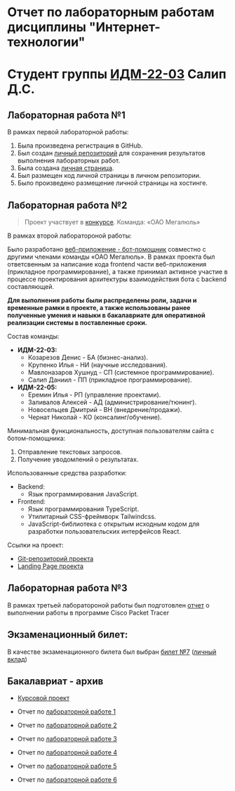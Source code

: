 # Отчет по лабораторным работам дисциплины "Интернет-технологии"
# Студент группы [ИДМ-22-03](https://github.com/stankin/design-2022/wiki/list-idm-22-03) Салип Д.С.

## Лабораторная работа №1

В рамках первой лабораторной работы:

1. Была произведена регистрация в GitHub.
2. Был создан [личный репозиторий](https://github.com/Welpodron/welpodron.github.io) для сохранения результатов выполнения лабораторных работ.
3. Была создана [личная страница](https://welpodron.github.io/).
4. Был размещен код личной страницы в личном репозитории.
5. Было произведено размещение личной страницы на хостинге.

## Лабораторная работа №2

> Проект участвует в [конкурсе](https://idmit.ru/). Команда: «ОАО Мегалюль»

В рамках второй лаборатороной работы:

Было разработано [веб-приложение - бот-помощник](https://welpodron.github.io/kill_me/) совместно с другими членами команды «ОАО Мегалюль». В рамках проекта был ответсвенным за написание кода frontend части веб-приложения (прикладное программирование), а также принимал активное участие в процессе проектирования архитектуры взаимодействия бота с backend составляющей.    

**Для выполнения работы были распределены роли, задачи и временные рамки в проекте, а также использованы ранее полученные умения и навыки в бакалавриате для оперативной реализации системы в поставленные сроки.** 

Состав команды:

* **ИДМ-22-03:**
  * Козарезов Денис - БА (бизнес-анализ).
  * Крупенко Илья - НИ (научные исследования).
  * Мавлоназаров Хушнуд - СП (системное программирование).
  * Салип Даниил - ПП (прикладное программирование).
* **ИДМ-22-05:**
  * Еремин Илья - РП (управление проектами).
  * Заливалов Алексей - АД (администрирование/тюнинг).
  * Новосельцев Дмитрий - ВН (внедрение/продажи).
  * Чернат Николай - КО (консалинг/обучение).
  
Минимальная функциональность, доступная пользователям сайта с ботом-помощника:

1. Отправление текстовых запросов.
2. Получение уводомлений о результатах.

Использованные средства разработки:

* Backend:
   + Язык программирования JavaScript.
* Frontend:
   + Язык программирования TypeScript.
   + Утилитарный CSS-фреймворк Tailwindcss.
   + JavaScript-библиотека с открытым исходным кодом для разработки пользовательских интерфейсов React.

Ссылки на проект:

* [Git-репозиторий проекта](https://github.com/lulu2kan/Megalul)
* [Landing Page проекта](https://alekseygitpub.github.io/)

## Лабораторная работа №3

В рамках третьей лаборатороной работы был подготовлен [отчет](https://docs.google.com/document/d/1-a7YnYALawn5uDJ6lek1hsA0oB2FV0Bd/edit?usp=sharing&ouid=103630481525366677142&rtpof=true&sd=true) о выполнении работы в программе Cisco Packet Tracer

## Экзаменационный билет:

В качестве экзаменационного билета был выбран [билет №7](https://github.com/stankin/inet-2022/wiki/exam07) ([личный вклад](https://github.com/stankin/inet-2022/wiki/exam07/_compare/ad4089d5dafc424f39546c94b80f0f5163440427...0c6b29e59a4ca0c800870fe3239f67d8f0559dd5))

## Бакалавриат - архив

* [Курсовой проект](https://github.com/Welpodron/welpodron.github.io/wiki/%D0%9A%D1%83%D1%80%D1%81%D0%BE%D0%B2%D0%BE%D0%B9-%D0%BF%D1%80%D0%BE%D0%B5%D0%BA%D1%82)

* Отчет по [лабораторной работе 1](https://github.com/Welpodron/welpodron.github.io/wiki/laba1-3#)

* Отчет по [лабораторной работе 2](https://github.com/Welpodron/welpodron.github.io/wiki/Лабораторная-работа-2)

* Отчет по [лабораторной работе 3](https://github.com/Welpodron/welpodron.github.io/wiki/Лабораторная-работа-3)

* Отчет по [лабораторной работе 4](https://github.com/Welpodron/welpodron.github.io/wiki/Лабораторная-работа-4)

* Отчет по [лабораторной работе 5](https://github.com/Welpodron/welpodron.github.io/wiki/Лабораторная-работа-5)

* Отчет по [лабораторной работе 6](https://github.com/Welpodron/welpodron.github.io/wiki/Лабораторная-работа-6)
